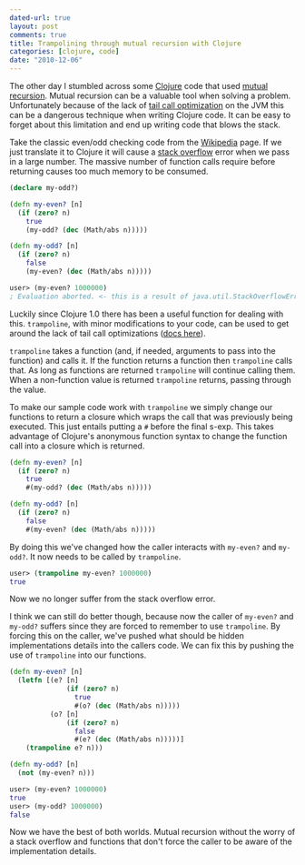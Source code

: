 ```yaml
---
dated-url: true
layout: post
comments: true
title: Trampolining through mutual recursion with Clojure
categories: [clojure, code]
date: "2010-12-06"
---
```





The other day I stumbled across some [Clojure](http://clojure.org) code that used [mutual recursion](http://en.wikipedia.org/wiki/Mutual_recursion).
Mutual recursion can be a valuable tool when solving a problem.
Unfortunately because of the lack of [tail call optimization](http://en.wikipedia.org/wiki/Tail_call) on the JVM this can be a dangerous technique when writing Clojure code.
It can be easy to forget about this limitation and end up writing code that blows the stack.

Take the classic even/odd checking code from the [Wikipedia](http://en.wikipedia.org/wiki/Mutual_recursion) page.
If we just translate it to Clojure it will cause a [stack overflow](http://en.wikipedia.org/wiki/Stack_overflow) error when we pass in a large number.
The massive number of function calls require before returning causes too much memory to be consumed.

``` clojure
(declare my-odd?)

(defn my-even? [n]
  (if (zero? n)
    true
    (my-odd? (dec (Math/abs n)))))

(defn my-odd? [n]
  (if (zero? n)
    false
    (my-even? (dec (Math/abs n)))))

user> (my-even? 1000000)
; Evaluation aborted. <- this is a result of java.util.StackOverflowError
```

Luckily since Clojure 1.0 there has been a useful function for dealing with this.
`trampoline`, with minor modifications to your code, can be used to get around the lack of tail call optimizations ([docs here](http://clojure.github.com/clojure/clojure.core-api.html#clojure.core/trampoline)).

`trampoline` takes a function (and, if needed, arguments to pass into the function) and calls it.
If the function returns a function then `trampoline` calls that.
As long as functions are returned `trampoline` will continue calling them.
When a non-function value is returned `trampoline` returns, passing through the value.

To make our sample code work with `trampoline` we simply change our functions to return a closure which wraps the call that was previously being executed.
This just entails putting a `#` before the final s-exp.
This takes advantage of Clojure's anonymous function syntax to change the function call into a closure which is returned.

``` clojure
(defn my-even? [n]
  (if (zero? n)
    true
    #(my-odd? (dec (Math/abs n)))))

(defn my-odd? [n]
  (if (zero? n)
    false
    #(my-even? (dec (Math/abs n)))))
```

By doing this we've changed how the caller interacts with `my-even?` and `my-odd?`.
It now needs to be called by `trampoline`.

``` clojure
user> (trampoline my-even? 1000000)
true
```

Now we no longer suffer from the stack overflow error.

I think we can still do better though, because now the caller of `my-even?` and `my-odd?` suffers since they are forced to remember to use `trampoline`.
By forcing this on the caller, we've pushed what should be hidden implementations details into the callers code.
We can fix this by pushing the use of `trampoline` into our functions.

``` clojure
(defn my-even? [n]
  (letfn [(e? [n]
              (if (zero? n)
                true
                #(o? (dec (Math/abs n)))))
          (o? [n]
              (if (zero? n)
                false
                #(e? (dec (Math/abs n)))))]
    (trampoline e? n)))

(defn my-odd? [n]
  (not (my-even? n)))

user> (my-even? 1000000)
true
user> (my-odd? 1000000)
false
```

Now we have the best of both worlds.
Mutual recursion without the worry of a stack overflow and functions that don't force the caller to be aware of the implementation details.